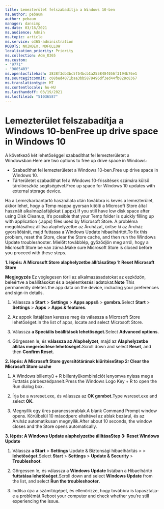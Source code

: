 ```yaml
---
title: Lemezterület felszabadítja a Windows 10-ben
ms.author: pebaum
author: pebaum
manager: dansimp
ms.date: 03/16/2021
ms.audience: Admin
ms.topic: article
ms.service: o365-administration
ROBOTS: NOINDEX, NOFOLLOW
localization_priority: Priority
ms.collection: Adm_O365
ms.custom:
- "9771"
- "9005403"
ms.openlocfilehash: 3838f3db3bc5f54bcb1a2558484056f3194b76e1
ms.sourcegitcommit: c08bed4071baa3bb5879496df3ed44fb828c8367
ms.translationtype: MT
ms.contentlocale: hu-HU
ms.lasthandoff: 03/19/2021
ms.locfileid: "51036587"
---
```

# <a name="free-up-drive-space-in-windows-10"></a><span data-ttu-id="fa400-102">Lemezterület felszabadítja a Windows 10-ben</span><span class="sxs-lookup"><span data-stu-id="fa400-102">Free up drive space in Windows 10</span></span>

<span data-ttu-id="fa400-103">A következő két lehetőséggel szabadíthat fel lemezterületet a Windowsban:</span><span class="sxs-lookup"><span data-stu-id="fa400-103">Here are two options to free up drive space in Windows:</span></span>

- <span data-ttu-id="fa400-104">Szabadíthat fel lemezterületet a Windows 10-ben.</span><span class="sxs-lookup"><span data-stu-id="fa400-104">Free up drive space in Windows 10.</span></span>
- <span data-ttu-id="fa400-105">Tárterületet szabadíthat fel a Windows 10-frissítések számára külső tárolóeszköz segítségével.</span><span class="sxs-lookup"><span data-stu-id="fa400-105">Free up space for Windows 10 updates with external storage device.</span></span>

<span data-ttu-id="fa400-106">Ha a Lemezkarbantartó használata után továbbra is kevés a lemezterület, akkor lehet, hogy a Temp mappa gyorsan kitölti a Microsoft Store által használt alkalmazásfájlokat (.appx).</span><span class="sxs-lookup"><span data-stu-id="fa400-106">If you still have low disk space after using Disk Cleanup, it’s possible that your Temp folder is quickly filling up with application (.appx) files used by Microsoft Store.</span></span> <span data-ttu-id="fa400-107">A probléma megoldásához állítsa alaphelyzetbe az Áruházat, ürítse ki az Áruház gyorsítótárát, majd futtassa a Windows Update hibaelhárítót.</span><span class="sxs-lookup"><span data-stu-id="fa400-107">To fix this problem, reset the Store, clear the Store cache, and then run the Windows Update troubleshooter.</span></span> <span data-ttu-id="fa400-108">Mielőtt továbblép, győződjön meg arról, hogy a Microsoft Store be van zárva.</span><span class="sxs-lookup"><span data-stu-id="fa400-108">Make sure Microsoft Store is closed before you proceed with these steps.</span></span>

<span data-ttu-id="fa400-109">**1. lépés: A Microsoft Store alaphelyzetbe állítása**</span><span class="sxs-lookup"><span data-stu-id="fa400-109">**Step 1: Reset Microsoft Store**</span></span>

<span data-ttu-id="fa400-110">**Megjegyzés** Ez véglegesen törli az alkalmazásadatokat az eszközön, beleértve a beállításokat és a bejelentkezési adatokat.</span><span class="sxs-lookup"><span data-stu-id="fa400-110">**Note** This permanently deletes the app data on the device, including your preferences and sign-in details.</span></span>

1. <span data-ttu-id="fa400-111">Válassza a **Start**  >  **Settings**  >  **Apps apps**&  >  **gombra.**</span><span class="sxs-lookup"><span data-stu-id="fa400-111">Select **Start** > **Settings** > **Apps** > **Apps & features**.</span></span>

1. <span data-ttu-id="fa400-112">Az appok listájában keresse meg és válassza a Microsoft Store lehetőséget.</span><span class="sxs-lookup"><span data-stu-id="fa400-112">In the list of apps, locate and select Microsoft Store.</span></span>

1. <span data-ttu-id="fa400-113">Válassza **a Speciális beállítások lehetőséget.**</span><span class="sxs-lookup"><span data-stu-id="fa400-113">Select **Advanced options**.</span></span>

1. <span data-ttu-id="fa400-114">Görgessen le, és **válassza az Alaphelyzet**, majd az **Alaphelyzetbe állítás megerősítése lehetőséget.**</span><span class="sxs-lookup"><span data-stu-id="fa400-114">Scroll down and select **Reset**, and then **Confirm Reset**.</span></span>

<span data-ttu-id="fa400-115">**2. lépés: A Microsoft Store gyorsítótárának kiürítése**</span><span class="sxs-lookup"><span data-stu-id="fa400-115">**Step 2: Clear the Microsoft Store cache**</span></span>

1. <span data-ttu-id="fa400-116">A Windows billentyű + R billentyűkombinációt lenyomva nyissa meg a Futtatás párbeszédpanelt.</span><span class="sxs-lookup"><span data-stu-id="fa400-116">Press the Windows Logo Key + R to open the Run dialog box.</span></span>

1. <span data-ttu-id="fa400-117">Írja be a wsreset.exe, és válassza az **OK gombot.**</span><span class="sxs-lookup"><span data-stu-id="fa400-117">Type wsreset.exe and select **OK**.</span></span>

1. <span data-ttu-id="fa400-118">Megnyílik egy üres parancssorablak.</span><span class="sxs-lookup"><span data-stu-id="fa400-118">A blank Command Prompt window opens.</span></span> <span data-ttu-id="fa400-119">Körülbelül 10 másodperc elteltével az ablak bezárul, és az Áruház automatikusan megnyílik.</span><span class="sxs-lookup"><span data-stu-id="fa400-119">After about 10 seconds, the window closes and the Store opens automatically.</span></span>

<span data-ttu-id="fa400-120">**3. lépés: A Windows Update alaphelyzetbe állítása**</span><span class="sxs-lookup"><span data-stu-id="fa400-120">**Step 3: Reset Windows Update**</span></span>

1. <span data-ttu-id="fa400-121">Válassza **a Start**  >  **Settings** Update & Biztonsági hibaelhárítás  >    >  **lehetőséget.**</span><span class="sxs-lookup"><span data-stu-id="fa400-121">Select **Start** > **Settings** > **Update & Security** > **Troubleshoot**.</span></span>

1. <span data-ttu-id="fa400-122">Görgessen le, és válassza a **Windows Update** listában a Hibaelhárító **futtatása lehetőséget.**</span><span class="sxs-lookup"><span data-stu-id="fa400-122">Scroll down and select **Windows Update** from the list, and select **Run the troubleshooter**.</span></span>

1. <span data-ttu-id="fa400-123">Indítsa újra a számítógépet, és ellenőrizze, hogy továbbra is tapasztalja-e a problémát.</span><span class="sxs-lookup"><span data-stu-id="fa400-123">Reboot your computer and check whether you're still experiencing the issue.</span></span>

